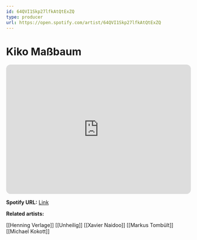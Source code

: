 ```yaml
---
id: 64QVI1Skp27lfkAtQtExZQ
type: producer
url: https://open.spotify.com/artist/64QVI1Skp27lfkAtQtExZQ
---
```

# Kiko Maßbaum

<iframe style="border-radius:12px" src="https://open.spotify.com/embed/artist/64QVI1Skp27lfkAtQtExZQ" width="100%" height="352" frameBorder="0" allowfullscreen="" allow="autoplay; clipboard-write; encrypted-media; fullscreen; picture-in-picture" loading="lazy"></iframe>

**Spotify URL:** [Link](https://open.spotify.com/artist/64QVI1Skp27lfkAtQtExZQ)

**Related artists:**

[[Henning Verlage]]
[[Unheilig]]
[[Xavier Naidoo]]
[[Markus Tombült]]
[[Michael Kokott]]
